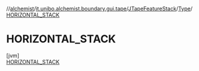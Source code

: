 //[alchemist](../../../../../index.md)/[it.unibo.alchemist.boundary.gui.tape](../../../index.md)/[JTapeFeatureStack](../../index.md)/[Type](../index.md)/[HORIZONTAL_STACK](index.md)

# HORIZONTAL_STACK

[jvm]\
[HORIZONTAL_STACK](index.md)
